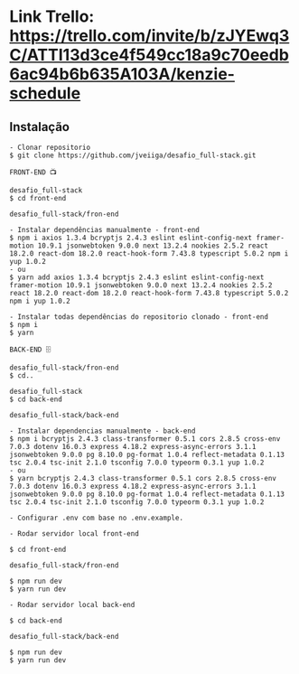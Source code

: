 # Link Trello: https://trello.com/invite/b/zJYEwq3C/ATTI13d3ce4f549cc18a9c70eedb6ac94b6b635A103A/kenzie-schedule

## Instalação

    - Clonar repositorio
    $ git clone https://github.com/jveiiga/desafio_full-stack.git

    FRONT-END 📺

    desafio_full-stack
    $ cd front-end

    desafio_full-stack/fron-end

    - Instalar dependências manualmente - front-end 
    $ npm i axios 1.3.4 bcryptjs 2.4.3 eslint eslint-config-next framer-motion 10.9.1 jsonwebtoken 9.0.0 next 13.2.4 nookies 2.5.2 react 18.2.0 react-dom 18.2.0 react-hook-form 7.43.8 typescript 5.0.2 npm i yup 1.0.2
    - ou
    $ yarn add axios 1.3.4 bcryptjs 2.4.3 eslint eslint-config-next framer-motion 10.9.1 jsonwebtoken 9.0.0 next 13.2.4 nookies 2.5.2 react 18.2.0 react-dom 18.2.0 react-hook-form 7.43.8 typescript 5.0.2 npm i yup 1.0.2

    - Instalar todas dependências do repositorio clonado - front-end
    $ npm i
    $ yarn

    BACK-END 🗄

    desafio_full-stack/fron-end
    $ cd..

    desafio_full-stack
    $ cd back-end

    desafio_full-stack/back-end

    - Instalar dependencias manualmente - back-end 
    $ npm i bcryptjs 2.4.3 class-transformer 0.5.1 cors 2.8.5 cross-env 7.0.3 dotenv 16.0.3 express 4.18.2 express-async-errors 3.1.1 jsonwebtoken 9.0.0 pg 8.10.0 pg-format 1.0.4 reflect-metadata 0.1.13 tsc 2.0.4 tsc-init 2.1.0 tsconfig 7.0.0 typeorm 0.3.1 yup 1.0.2
    - ou
    $ yarn bcryptjs 2.4.3 class-transformer 0.5.1 cors 2.8.5 cross-env 7.0.3 dotenv 16.0.3 express 4.18.2 express-async-errors 3.1.1 jsonwebtoken 9.0.0 pg 8.10.0 pg-format 1.0.4 reflect-metadata 0.1.13 tsc 2.0.4 tsc-init 2.1.0 tsconfig 7.0.0 typeorm 0.3.1 yup 1.0.2

    - Configurar .env com base no .env.example.

    - Rodar servidor local front-end
    
    $ cd front-end
    
    desafio_full-stack/fron-end
    
    $ npm run dev 
    $ yarn run dev 
    
    - Rodar servidor local back-end
    
    $ cd back-end
    
    desafio_full-stack/back-end
    
    $ npm run dev 
    $ yarn run dev 
